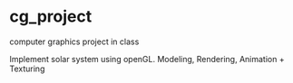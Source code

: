 # cg_project
computer graphics project in class

Implement solar system using openGL.
Modeling, Rendering, Animation + Texturing
